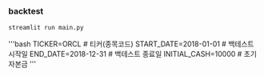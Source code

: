 ### backtest

```bash
streamlit run main.py
```


'''bash
TICKER=ORCL             # 티커(종목코드)
START_DATE=2018-01-01   # 백테스트 시작일
END_DATE=2018-12-31     # 백테스트 종료일
INITIAL_CASH=10000      # 초기 자본금
'''
